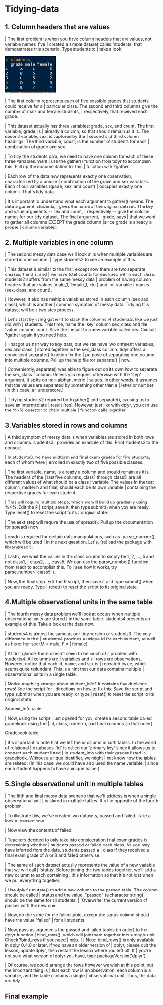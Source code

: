 # Tidying-data

## 1. Column headers that are values

| The first problem is when you have column headers that are values, not variable names. I've
| created a simple dataset called 'students' that demonstrates this scenario. Type students to
| take a look.

![Tidy1_1](./images/Tidy1_1.png)

| The first column represents each of five possible grades that students could receive for a
| particular class. The second and third columns give the number of male and female students,
| respectively, that received each grade.

| This dataset actually has three variables: grade, sex, and count. The first variable, grade, is
| already a column, so that should remain as it is. The second variable, sex, is captured by the
| second and third column headings. The third variable, count, is the number of students for each
| combination of grade and sex.

| To tidy the students data, we need to have one column for each of these three variables. We'll
| use the gather() function from tidyr to accomplish this. Pull up the documentation for this
| function with ?gather.



| Each row of the data now represents exactly one observation, characterized by a unique
| combination of the grade and sex variables. Each of our variables (grade, sex, and count)
| occupies exactly one column. That's tidy data!

| It's important to understand what each argument to gather() means. The data argument, students,
| gives the name of the original dataset. The key and value arguments -- sex and count,
| respectively -- give the column names for our tidy dataset. The final argument, -grade, says
| that we want to gather all columns EXCEPT the grade column (since grade is already a proper
| column variable.)

## 2. Multiple variables in one column


| The second messy data case we'll look at is when multiple variables are stored in one column.
| Type students2 to see an example of this.



| This dataset is similar to the first, except now there are two separate classes, 1 and 2, and
| we have total counts for each sex within each class. students2 suffers from the same messy data
| problem of having column headers that are values (male_1, female_1, etc.) and not variable
| names (sex, class, and count).

| However, it also has multiple variables stored in each column (sex and class), which is another
| common symptom of messy data. Tidying this dataset will be a two step process.

| Let's start by using gather() to stack the columns of students2, like we just did with
| students. This time, name the 'key' column sex_class and the 'value' column count. Save the
| result to a new variable called res. Consult ?gather again if you need help.



| That got us half way to tidy data, but we still have two different variables, sex and class,
| stored together in the sex_class column. tidyr offers a convenient separate() function for the
| purpose of separating one column into multiple columns. Pull up the help file for separate()
| now.



| Conveniently, separate() was able to figure out on its own how to separate the sex_class
| column. Unless you request otherwise with the 'sep' argument, it splits on non-alphanumeric
| values. In other words, it assumes that the values are separated by something other than a
| letter or number (in this case, an underscore.)

| Tidying students2 required both gather() and separate(), causing us to save an intermediate
| result (res). However, just like with dplyr, you can use the %>% operator to chain multiple
| function calls together.


## 3.Variables stored in rows and columns

| A third symptom of messy data is when variables are stored in both rows and columns. students3
| provides an example of this. Print students3 to the console.



| In students3, we have midterm and final exam grades for five students, each of whom were
| enrolled in exactly two of five possible classes.

| The first variable, name, is already a column and should remain as it is. The headers of the
| last five columns, class1 through class5, are all different values of what should be a class
| variable. The values in the test column, midterm and final, should each be its own variable
| containing the respective grades for each student.

| This will require multiple steps, which we will build up gradually using %>%. Edit the R
| script, save it, then type submit() when you are ready. Type reset() to reset the script to its
| original state.





| The next step will require the use of spread(). Pull up the documentation for spread() now





| readr is required for certain data manipulations, such as `parse_number(), which will be used
| in the next question.  Let's, (re)load the package with library(readr).

| Lastly, we want the values in the class column to simply be 1, 2, ..., 5 and not class1,
| class2, ..., class5. We can use the parse_number() function from readr to accomplish this. To
| see how it works, try parse_number("class5").



| Now, the final step. Edit the R script, then save it and type submit() when you are ready. Type
| reset() to reset the script to its original state.


## 4.Multiple observational units in the same table

| The fourth messy data problem we'll look at occurs when multiple observational units are stored
| in the same table. students4 presents an example of this. Take a look at the data now.



| students4 is almost the same as our tidy version of students3. The only difference is that
| students4 provides a unique id for each student, as well as his or her sex (M = male; F =
| female)

| At first glance, there doesn't seem to be much of a problem with students4. All columns are
| variables and all rows are observations. However, notice that each id, name, and sex is
| repeated twice, which seems quite redundant. This is a hint that our data contains multiple
| observational units in a single table.





| Notice anything strange about student_info? It contains five duplicate rows! See the script for
| directions on how to fix this. Save the script and type submit() when you are ready, or type
| reset() to reset the script to its original state.




Student_info table:



| Now, using the script I just opened for you, create a second table called gradebook using the
| id, class, midterm, and final columns (in that order)



Gradebook table:



| It's important to note that we left the id column in both tables. In the world of relational
| databases, 'id' is called our 'primary key' since it allows us to connect each student listed
| in student_info with their grades listed in gradebook. Without a unique identifier, we might
| not know how the tables are related. (In this case, we could have also used the name variable,
| since each student happens to have a unique name.)

## 5.Single observational unit in multiple tables

| The fifth and final messy data scenario that we'll address is when a single observational unit
| is stored in multiple tables. It's the opposite of the fourth problem.

| To illustrate this, we've created two datasets, passed and failed. Take a look at passed now.



| Now view the contents of failed.



| Teachers decided to only take into consideration final exam grades in determining whether
| students passed or failed each class. As you may have inferred from the data, students passed a
| class if they received a final exam grade of A or B and failed otherwise.

| The name of each dataset actually represents the value of a new variable that we will call
| 'status'. Before joining the two tables together, we'll add a new column to each containing
| this information so that it's not lost when we put everything together.

| Use dplyr's mutate() to add a new column to the passed table. The column should be called
| status and the value, "passed" (a character string), should be the same for all students.
| 'Overwrite' the current version of passed with the new one.



| Now, do the same for the failed table, except the status column should have the value "failed"
| for all students.



| Now, pass as arguments the passed and failed tables (in order) to the dplyr function
| bind_rows(), which will join them together into a single unit. Check ?bind_rows if you need
| help.
| 
| Note: bind_rows() is only available in dplyr 0.4.0 or later. If you have an older version of
| dplyr, please quit the lesson, update dplyr, then restart the lesson where you left off. If
| you're not sure what version of dplyr you have, type packageVersion('dplyr').



| Of course, we could arrange the rows however we wish at this point, but the important thing is
| that each row is an observation, each column is a variable, and the table contains a single
| observational unit. Thus, the data are tidy.

## Final example

